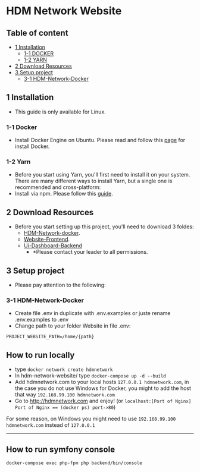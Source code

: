 # HDM Network Website 

## Table of content
- [1 Installation](#1-installation)
  - [1-1 DOCKER](#1-1-docker)
  - [1-2 YARN](#1-2-yarn)
- [2 Download Resources](#2-download-resources)
- [3 Setup project](#3-setup-project)
  - [3-1 HDM-Network-Docker](#3-1-hdm-network-docker)

## 1 Installation
  - This guide is only available for Linux.

  ### 1-1 Docker
  - Install Docker Engine on Ubuntu. Please read and follow this [page](https://docs.docker.com/engine/install/ubuntu/) for install Docker.

  ### 1-2 Yarn
  - Before you start using Yarn, you'll first need to install it on your system. There are many different ways to install Yarn, but a single one is recommended and cross-platform: 
  - Install via npm. Please follow this [guide](https://classic.yarnpkg.com/en/docs/install/#debian-stable).

## 2 Download Resources
  - Before you start setting up this project, you'll need to download 3 foldes:
    - [HDM-Network-docker](https://github.com/hdm-infra/hdmnetwork-docker).
    - [Website-Frontend](https://github.com/hdmnetwork/website).
    - [Ui-Dashboard-Backend](https://github.com/hdmnetwork/ui-dashboard)
      - *Please contact your leader to all permissions.

## 3 Setup project
- Please pay attention to the following:

### 3-1 HDM-Network-Docker
- Create file .env in duplicate with .env.examples or juste rename .env.examples to .env
- Change path to your folder Website in file .env:

```
PROJECT_WEBSITE_PATH=/home/{path}
```

## How to run locally

- type `docker network create hdmnetwork`
- In hdm-network-website/ type `docker-compose up -d --build`
- Add hdmnetwork.com to your local hosts `127.0.0.1 hdmnetwork.com`, in the case you do not use Windows for Docker, you might to add the host that way `192.168.99.100 hdmnetwork.com`
- Go to http://hdmnetwork.com and enjoy! (or `localhost:[Port of Nginx] Port of Nginx == (docker ps) port->80`)

For some reason, on Windows you might need to use `192.168.99.100 hdmnetwork.com` instead of `127.0.0.1`

----
## How to run symfony console
``` 
docker-compose exec php-fpm php backend/bin/console
```
